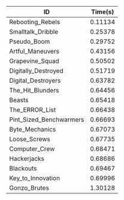 |ID|Time(s)|
|-|-|
|Rebooting_Rebels|0.11134|
|Smalltalk_Dribble|0.25378|
|Pseudo_Boom|0.29752|
|Artful_Maneuvers|0.43156|
|Grapevine_Squad|0.50502|
|Digitally_Destroyed|0.51719|
|Digital_Destroyers|0.63782|
|The_Hit_Blunders|0.64456|
|Beasts|0.65418|
|The_ERROR_List|0.66438|
|Pint_Sized_Benchwarmers|0.66693|
|Byte_Mechanics|0.67073|
|Loose_Screws|0.67735|
|Computer_Crew|0.68471|
|Hackerjacks|0.68686|
|Blackouts|0.69467|
|Key_to_Innovation|0.69996|
|Gonzo_Brutes|1.30128|
